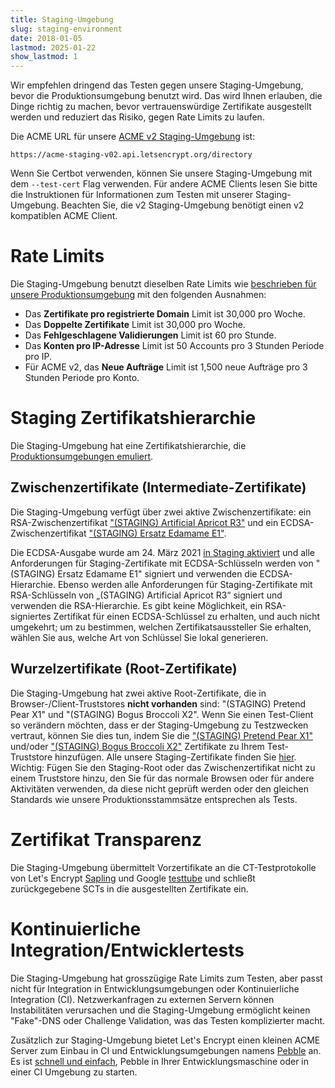 ```yaml
---
title: Staging-Umgebung
slug: staging-environment
date: 2018-01-05
lastmod: 2025-01-22
show_lastmod: 1
---
```



Wir empfehlen dringend das Testen gegen unsere Staging-Umgebung, bevor die Produktionsumgebung benutzt wird. Das wird Ihnen erlauben, die Dinge richtig zu machen, bevor vertrauenswürdige Zertifikate ausgestellt werden und reduziert das Risiko, gegen Rate Limits zu laufen.

Die ACME URL für unsere [ACME v2 Staging-Umgebung](https://community.letsencrypt.org/t/staging-endpoint-for-acme-v2/49605) ist:

`https://acme-staging-v02.api.letsencrypt.org/directory`

Wenn Sie Certbot verwenden, können Sie unsere Staging-Umgebung mit dem `--test-cert` Flag verwenden. Für andere ACME Clients lesen Sie bitte die Instruktionen für Informationen zum Testen mit unserer Staging-Umgebung. Beachten Sie, die v2 Staging-Umgebung benötigt einen v2 kompatiblen ACME Client.

# Rate Limits

Die Staging-Umgebung benutzt dieselben Rate Limits wie [beschrieben für unsere Produktionsumgebung](/docs/rate-limits) mit den folgenden Ausnahmen:

* Das **Zertifikate pro registrierte Domain** Limit ist 30,000 pro Woche.
* Das **Doppelte Zertifikate** Limit ist 30,000 pro Woche.
* Das **Fehlgeschlagene Validierungen** Limit ist 60 pro Stunde.
* Das **Konten pro IP-Adresse** Limit ist 50 Accounts pro 3 Stunden Periode pro IP.
* Für ACME v2, das **Neue Aufträge** Limit ist 1,500 neue Aufträge pro 3 Stunden Periode pro Konto.

# Staging Zertifikatshierarchie

Die Staging-Umgebung hat eine Zertifikatshierarchie, die [Produktionsumgebungen emuliert](/certificates).

## Zwischenzertifikate (Intermediate-Zertifikate)

Die Staging-Umgebung verfügt über zwei aktive Zwischenzertifikate: ein RSA-Zwischenzertifikat ["(STAGING) Artificial Apricot R3"](/certs/staging/letsencrypt-stg-int-r3.pem) und ein ECDSA-Zwischenzertifikat ["(STAGING) Ersatz Edamame E1"](/certs/staging/letsencrypt-stg-int-e1.pem).

Die ECDSA-Ausgabe wurde am 24. März 2021 [in Staging aktiviert](https://community.letsencrypt.org/t/ecdsa-issuance-available-in-staging-march-24/147839) und alle Anforderungen für Staging-Zertifikate mit ECDSA-Schlüsseln werden von "(STAGING) Ersatz Edamame E1" signiert und verwenden die ECDSA-Hierarchie. Ebenso werden alle Anforderungen für Staging-Zertifikate mit RSA-Schlüsseln von „(STAGING) Artificial Apricot R3“ signiert und verwenden die RSA-Hierarchie. Es gibt keine Möglichkeit, ein RSA-signiertes Zertifikat für einen ECDSA-Schlüssel zu erhalten, und auch nicht umgekehrt; um zu bestimmen, welchen Zertifikatsaussteller Sie erhalten, wählen Sie aus, welche Art von Schlüssel Sie lokal generieren.

## Wurzelzertifikate (Root-Zertifikate)

Die Staging-Umgebung hat zwei aktive Root-Zertifikate, die in Browser-/Client-Truststores **nicht vorhanden** sind: "(STAGING) Pretend Pear X1" und "(STAGING) Bogus Broccoli X2". Wenn Sie einen Test-Client so verändern möchten, dass er der Staging-Umgebung zu Testzwecken vertraut, können Sie dies tun, indem Sie die ["(STAGING) Pretend Pear X1"](/certs/staging/letsencrypt-stg-root-x1.pem) und/oder ["(STAGING) Bogus Broccoli X2"](/certs/staging/letsencrypt-stg-root-x2.pem) Zertifikate zu Ihrem Test-Truststore hinzufügen. Alle unsere Staging-Zertifikate finden Sie [hier](https://github.com/letsencrypt/website/tree/main/static/certs/staging).  Wichtig: Fügen Sie den Staging-Root oder das Zwischenzertifikat nicht zu einem Truststore hinzu, den Sie für das normale Browsen oder für andere Aktivitäten verwenden, da diese nicht geprüft werden oder den gleichen Standards wie unsere Produktionsstammsätze entsprechen als Tests.

# Zertifikat Transparenz

Die Staging-Umgebung übermittelt Vorzertifikate an die CT-Testprotokolle von Let's Encrypt [Sapling](/docs/ct-logs) und Google [testtube](http://www.certificate-transparency.org/known-logs#TOC-Test-Logs) und schließt zurückgegebene SCTs in die ausgestellten Zertifikate ein.

# Kontinuierliche Integration/Entwicklertests

Die Staging-Umgebung hat grosszügige Rate Limits zum Testen, aber passt nicht für Integration in Entwicklungsumgebungen oder Kontinuierliche Integration (CI). Netzwerkanfragen zu externen Servern können Instabilitäten verursachen und die Staging-Umgebung ermöglicht keinen "Fake"-DNS oder Challenge Validation, was das Testen komplizierter macht.

Zusätzlich zur Staging-Umgebung bietet Let's Encrypt einen kleinen ACME Server zum Einbau in CI und Entwicklungsumgebungen namens [Pebble](https://github.com/letsencrypt/pebble) an. Es ist [schnell und einfach](https://github.com/letsencrypt/pebble#docker), Pebble in Ihrer Entwicklungsmaschine oder in einer CI Umgebung zu starten.
